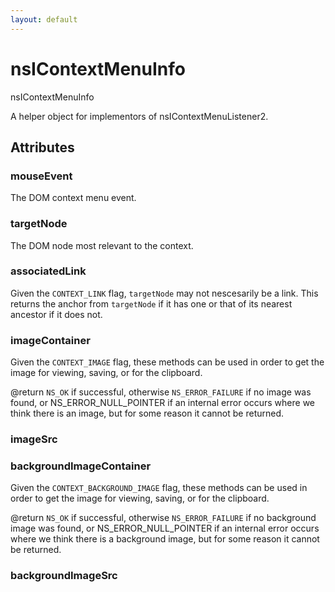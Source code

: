 ```yaml
---
layout: default
---
```


# nsIContextMenuInfo #

nsIContextMenuInfo

A helper object for implementors of nsIContextMenuListener2.


## Attributes ##

### mouseEvent ###

The DOM context menu event.


### targetNode ###

The DOM node most relevant to the context.


### associatedLink ###

Given the <CODE>CONTEXT_LINK</CODE> flag, <CODE>targetNode</CODE> may not
nescesarily be a link. This returns the anchor from <CODE>targetNode</CODE>
if it has one or that of its nearest ancestor if it does not.


### imageContainer ###

Given the <CODE>CONTEXT_IMAGE</CODE> flag, these methods can be
used in order to get the image for viewing, saving, or for the clipboard.

@return <CODE>NS_OK</CODE> if successful, otherwise <CODE>NS_ERROR_FAILURE</CODE> if no
image was found, or NS_ERROR_NULL_POINTER if an internal error occurs where we think there 
is an image, but for some reason it cannot be returned.


### imageSrc ###

### backgroundImageContainer ###

Given the <CODE>CONTEXT_BACKGROUND_IMAGE</CODE> flag, these methods can be
used in order to get the image for viewing, saving, or for the clipboard.

@return <CODE>NS_OK</CODE> if successful, otherwise <CODE>NS_ERROR_FAILURE</CODE> if no background
image was found, or NS_ERROR_NULL_POINTER if an internal error occurs where we think there is a 
background image, but for some reason it cannot be returned.


### backgroundImageSrc ###
